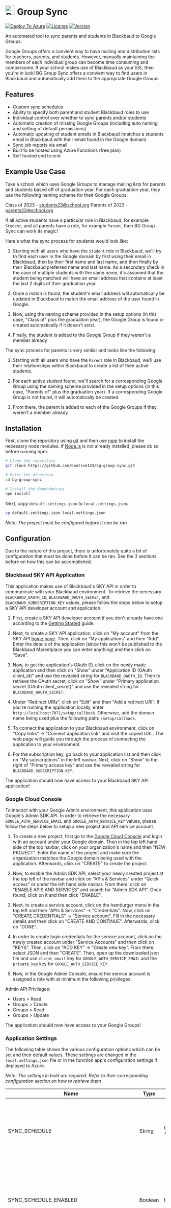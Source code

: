 # <img alt="BG" src="src/public/logo.svg" height="30"> Group Sync

[![Deploy To Azure](https://aka.ms/deploytoazurebutton)](https://portal.azure.com/#create/Microsoft.Template/uri/https%3A%2F%2Fraw.githubusercontent.com%2Fbootsie123%2Fbg-group-sync%2Fmain%2Fazuredeploy.json)
[![License](https://img.shields.io/github/license/bootsie123/bg-group-sync)](https://github.com/bootsie123/bg-group-sync/blob/main/LICENSE)
[![Version](https://img.shields.io/github/package-json/v/bootsie123/bg-group-sync)](https://github.com/bootsie123/bg-group-sync/blob/main/package.json)

An automated tool to sync parents and students in Blackbaud to Google Groups.

Google Groups offers a convient way to have mailing and distribution lists for teachers, parents, and students. However, manually maintaining the members of each individual group can become time consuming and combersome. If your school makes use of Blackbaud as your SIS, then you're in luck! BG Group Sync offers a convient way to find users in Blackbaud and automatically add them to the appropriate Google Groups.

## Features

- Custom sync schedules
- Ability to specify both parent and student Blackbaud roles to use
- Individual control over whether to sync parents and/or students
- Automatic creation of missing Google Groups (including auto naming and setting of default permissions)
- Automatic updating of student emails in Blackbaud (matches a students email in Blackbaud with their email found in the Google domain)
- Sync job reports via email
- Built to be hosted using Azure Functions (free plan)
- Self hosted end to end

## Example Use Case

Take a school which uses Google Groups to manage mailing lists for parents and students based off of graduation year. For each graduation year, they use the following naming scheme for their Google Groups:

Class of 2023 - students23@school.org
Parents of 2023 - parents23@school.org

If all active students have a particular role in Blackbaud, for example `Student`, and all parents have a role, for example `Parent`, then BG Group Sync can work its magic!

Here's what the sync process for students would look like:

1. Starting with all users who have the `Student` role in Blackbaud, we'll try to find each user in the Google domain by first using their email in Blackbaud, then by their first name and last name, and then finally by their Blackbaud preferred name and last name. As a secondary check in the case of multiple students with the same name, it's assumed that the student being matched will have an email address that contains at least the last 2 digits of their graduation year.

2. Once a match is found, the student's email address will automatically be updated in Blackbaud to match the email address of the user found in Google.

3. Now, using the naming scheme provided in the setup options (in this case, "Class of" plus the graduation year), the Google Group is found or created automatically if it doesn't exist.

4. Finally, the student is added to the Google Group if they weren't a member already

The sync process for parents is very similar and looks like the following:

1. Starting with all users who have the `Parent` role in Blackbaud, we'll use their relationships within Blackbaud to create a list of their active students.

2. For each active student found, we'll search for a corresponding Google Group using the naming scheme provided in the setup options (in this case, "Parents of" plus the graduation year). If a corresponding Google Group is not found, it will automatically be created.

3. From there, the parent is added to each of the Google Groups if they weren't a member already

## Installation

First, clone the repository using [git](https://git-scm.com/) and then use [npm](https://www.npmjs.com/) to install the necessary node modules. If [Node.js](https://nodejs.org/) is not already installed, please do so before running npm.

```bash
# Clone the repository
git clone https://github.com/bootsie123/bg-group-sync.git

# Enter the directory
cd bg-group-sync

# Install the dependencies
npm install
```

Next, copy `default.settings.json` to `local.settings.json`.

```bash
cp default.settings.json local.settings.json
```

_Note: The project must be configured before it can be ran_

## Configuration

Due to the nature of this project, there is unfortunately quite a bit of configuration that must be done before it can be ran. See the 3 sections before on how this can be accomplished.

### Blackbaud SKY API Application

This application makes use of Blackbaud's SKY API in order to communicate with your Blackbaud environment. To retrieve the necessary `BLACKBAUD_OAUTH_ID`, `BLACKBAUD_OAUTH_SECRET`, and `BLACKBAUD_SUBSCRIPTION_KEY` values, please follow the steps below to setup a SKY API developer account and application.

1. First, create a SKY API developer account if you don't already have one according to the [Getting Started](https://developer.blackbaud.com/skyapi/docs/getting-started) guide.

2. Next, to create a SKY API application, click on "My account" from the SKY API [home page](https://developer.blackbaud.com/skyapi/). Then, click on "My applications" and then "Add". Enter the details of the application (since this won't be published to the Blackbaud Marketplace you can enter anything) and then click on "Save".

3. Now, to get the application's OAuth ID, click on the newly made application and then click on "Show" under "Application ID (OAuth client_id)" and use the revealed string for `BLACKBAUD_OAUTH_ID`. Then to retrieve the OAuth secret, click on "Show" under "Primary application secret (OAuth client_secret)" and use the revealed string for `BLACKBAUD_OAUTH_SECRET`.

4. Under "Redirect URIs", click on "Edit" and then "Add a redirect URI". If you're running the application locally, enter `http://localhost:7071/setup/callback`. Otherwise, add the domain name being used plus the following path: `/setup/callback`.

5. To connect the application to your Blackbaud environment, click on "Copy links" -> "Connect application link" and visit the copied URL. The web page will guide you through the process of connecting the application to your environment.

6. For the subscription key, go back to your application list and then click on "My subscriptions" in the left navbar. Next, click on "Show" to the right of "Primary access key" and use the revealed string for `BLACKBAUD_SUBSCRIPTION_KEY`.

The application should now have access to your Blackbaud SKY API application!

### Google Cloud Console

To interact with your Google Admin environment, this application uses Google's Admin SDK API. In order to retrieve the necessary `GOOGLE_AUTH_SERVICE_EMAIL` and `GOOGLE_AUTH_SERVICE_KEY` values, please follow the steps below to setup a new project and API service account.

1. To create a new project, first go to the [Google Cloud Console](https://console.cloud.google.com/) and login with an account under your Google domain. Then in the top left hand side of the top navbar, click on your organization's name and then "NEW PROJECT". Enter the name of the project and make sure the organization matches the Google domain being used with the application. Afterwards, click on "CREATE" to create the project.

2. Now, to enable the Admin SDK API, select your newly created project at the top left of the navbar and click on "APIs & Services" under "Quick access" or under the left hand side navbar. From there, click on "ENABLE APIS AND SERVICES" and search for "Admin SDK API". Once found, click on it and then click "ENABLE".

3. Next, to create a service account, click on the hamburger menu in the top left and then "APIs & Services" -> "Credentials". Now, click on "CREATE CREDENTIALS" -> "Service account". Fill in the necessary details and then click on "CREATE AND CONTINUE". Afterwards, click on "DONE".

4. In order to create login credentials for the service account, click on the newly created account under "Service Accounts" and then click on "KEYS". Then, click on "ADD KEY" -> "Create new key". From there, select JSON and then "CREATE". Then, open up the downloaded json file and use `client_email` key for `GOOGLE_AUTH_SERVICE_EMAIL` and the `private_key` key for `GOOGLE_AUTH_SERVICE_KEY`.

5. Now, in the Google Admin Console, ensure the service account is assigned a role with at minimum the following privileges:

Admin API Privileges:

- Users > Read
- Groups > Create
- Groups > Read
- Groups > Update

The application should now have access to your Google Groups!

### Application Settings

The following table shows the various configuration options which can be set and their default values. These settings are changed in the `local.settings.json` file or in the function app's configuration settings if deployed to Azure.

_Note: The settings in bold are required. Refer to their corresponding configuration section on how to retrieve them_

| Name                                   | Type    | Default        | Description                                                                                                                                                                                                                                                            |
| -------------------------------------- | ------- | -------------- | ---------------------------------------------------------------------------------------------------------------------------------------------------------------------------------------------------------------------------------------------------------------------- |
| SYNC_SCHEDULE                          | String  | 0 0 0 \* \* \* | Determines the frequency of sync operations using an [NCronTab](https://github.com/atifaziz/NCrontab) expression. Defaults to 12AM everyday                                                                                                                            |
| SYNC_SCHEDULE_ENABLED                  | Boolean | true           | Set to true if the sync schedule should be used, false if otherwise. If false, sync operations must be started manually                                                                                                                                                |
| SYNC_STUDENTS                          | Boolean | true           | Set to true if students should be synced to Google Groups, false if otherwise                                                                                                                                                                                          |
| SYNC_PARENTS                           | Boolean | true           | Set to true if parents should be synced to Google Groups, false if otherwise                                                                                                                                                                                           |
| SYNC_STUDENT_EMAILS                    | Boolean | false          | Set to true if students emails in Blackbaud should be updated to reflect their email address found in Google                                                                                                                                                           |
| **BLACKBAUD_OAUTH_ID**                 | String  |                | The application ID (OAuth client_id) of your Blackbaud SKY API application                                                                                                                                                                                             |
| **BLACKBAUD_OAUTH_SECRET**             | String  |                | The primary application secret (OAuth client_secret) of your Blackbaud SKY API application                                                                                                                                                                             |
| **BLACKBAUD_SUBSCRIPTION_KEY**         | String  |                | The primary access key of your Blackbaud SKY API subscription                                                                                                                                                                                                          |
| BLACKBAUD_STUDENT_ROLE                 | String  | Student        | The Blackbaud role used when searching for students to sync to Google Groups                                                                                                                                                                                           |
| BLACKBAUD_PARENT_ROLE                  | String  | Parent         | The Blackbaud role used when searching for parents to sync to Google Groups                                                                                                                                                                                            |
| **GOOGLE_DOMAIN**                      | String  |                | The FQDN of your Google Workspace organization                                                                                                                                                                                                                         |
| GOOGLE_STUDENT_GROUP_EMAIL_PREFIX      | String  | students       | The prefix of the email address used when creating missing student Google Groups                                                                                                                                                                                       |
| GOOGLE_STUDENT_GROUP_NAME              | String  | Class of       | The name to use when creating missing student Google Groups. _Note: The graduation year is automatically added to the end of this string_                                                                                                                              |
| GOOGLE_PARENT_GROUP_EMAIL_PREFIX       | String  | parents        | The prefix of the email address used when creating missing parent Google Groups                                                                                                                                                                                        |
| GOOGLE_PARENT_GROUP_NAME               | String  | Parents of     | The name to use when creating missing parent Google Groups. _Note: The graduation year is automatically added to the end of this string_                                                                                                                               |
| **GOOGLE_AUTH_SERVICE_EMAIL**          | String  |                | The email address of the Google Cloud Console service account to use                                                                                                                                                                                                   |
| **GOOGLE_AUTH_SERVICE_KEY**            | String  |                | The service key of the Google Cloud Console service account to use                                                                                                                                                                                                     |
| SMTP_REPORTS_ENABLED                   | Boolean | false          | Set to true if email reports should be set after a sync job, false if otherwise                                                                                                                                                                                        |
| SMTP_REPORT_FREQUENCY                  | String  | always         | Determines the frequency of email reports. Acceptable values are: "always" - A report is sent after every sync job, "on-error" - A report is sent only if an error or a warning was encountered, and "on-warning" - A report is sent only if a warning was encountered |
| SMTP_TO_EMAIL                          | String  |                | The email address to send the sync job report to                                                                                                                                                                                                                       |
| SMTP_SEND_AS_EMAIL                     | String  |                | The email address used for sending emails via SMTP                                                                                                                                                                                                                     |
| SMTP_HOST                              | String  |                | The hostname or ip of the SMTP server to use                                                                                                                                                                                                                           |
| SMTP_PORT                              | Int     | 587            | The port to use when connecting to the SMTP server                                                                                                                                                                                                                     |
| SMTP_USE_TLS                           | Boolean | false          | Set to true if TLS should be used when connecting to the SMTP server, false if otherwise                                                                                                                                                                               |
| SMTP_USERNAME                          | String  |                | The username to use during authentication with the SMTP server                                                                                                                                                                                                         |
| SMTP_PASSWORD                          | String  |                | The password to use during authentication with the SMTP server                                                                                                                                                                                                         |
| GOOGLE_STUDENT_WHO_CAN_ADD             | String  |                | Permissions for who can add group members                                                                                                                                                                                                                              |
| GOOGLE_STUDENT_WHO_CAN_JOIN            | String  |                | Permissions for who can join the group                                                                                                                                                                                                                                 |
| GOOGLE_STUDENT_WHO_CAN_VIEW_MEMBERSHIP | String  |                | Permissions for who can view group membership                                                                                                                                                                                                                          |
| GOOGLE_STUDENT_WHO_CAN_VIEW_GROUP      | String  |                | Permissions for who can view group messages                                                                                                                                                                                                                            |
| GOOGLE_STUDENT_WHO_CAN_INVITE          | String  |                | Permissions for who can invite new members                                                                                                                                                                                                                             |
| GOOGLE_STUDENT_WHO_CAN_POST_MESSAGE    | String  |                | Permissions for who can post messages                                                                                                                                                                                                                                  |
| GOOGLE_STUDENT_WHO_CAN_LEAVE_GROUP     | String  |                | Permissions for who can leave the group                                                                                                                                                                                                                                |
| GOOGLE_STUDENT_WHO_CAN_CONTACT_OWNER   | String  |                | Permissions for who can contact owners of the group                                                                                                                                                                                                                    |
| GOOGLE_STUDENT_WHO_CAN_DISCOVER_GROUP  | String  |                | Permissions for whom this group is discoverable                                                                                                                                                                                                                        |
| GOOGLE_PARENT_WHO_CAN_ADD              | String  |                | Permissions for who can add group members                                                                                                                                                                                                                              |
| GOOGLE_PARENT_WHO_CAN_JOIN             | String  |                | Permissions for who can join the group                                                                                                                                                                                                                                 |
| GOOGLE_PARENT_WHO_CAN_VIEW_MEMBERSHIP  | String  |                | Permissions for who can view group membership                                                                                                                                                                                                                          |
| GOOGLE_PARENT_WHO_CAN_VIEW_GROUP       | String  |                | Permissions for who can view group messages                                                                                                                                                                                                                            |
| GOOGLE_PARENT_WHO_CAN_INVITE           | String  |                | Permissions for who can invite new members                                                                                                                                                                                                                             |
| GOOGLE_PARENT_WHO_CAN_POST_MESSAGE     | String  |                | Permissions for who can post messages                                                                                                                                                                                                                                  |
| GOOGLE_PARENT_WHO_CAN_LEAVE_GROUP      | String  |                | Permissions for who can leave the group                                                                                                                                                                                                                                |
| GOOGLE_PARENT_WHO_CAN_CONTACT_OWNER    | String  |                | Permissions for who can contact owners of the group                                                                                                                                                                                                                    |
| GOOGLE_PARENT_WHO_CAN_DISCOVER_GROUP   | String  |                | Permissions for whom this group is discoverable                                                                                                                                                                                                                        |

_Note: The default permissions for created Google Groups can be modified in `src/environment.ts` -> `studentGroupPermissions` and `parentGroupPermissions` respectively. Refer to the table [here](https://developers.google.com/admin-sdk/groups-settings/v1/reference/groups#resource) on acceptable values_

## Usage

To start the application locally simply run:

```bash
npm run build

npm run start:local
```

This will start a local web server at `http://localhost:7071`.

### Setup

Before the BG Group Sync can fully work, a Blackbaud account must linked. Since this account will be used by the SKY API, it's recommended that you setup a new user specifically for this application. Whichever user you choose (existing or new), make sure it has the following roles:

- SKY API Basic
- SKY API Data Sync
- Any Manager Role
- Platform Manager
- Page Manager
- Content Editor (possibly Content Manager)

Afterwards, visit `http://localhost:7071/setup` to go through the setup process of linking your Blackbaud user to the application.

Once complete, BG Group Sync is ready to go! To start a sync job, you can either invoke it manually or if schedules are enabled, wait for the schedule to trigger the job.

### Manual Sync Job

To manually start a sync job, simply visit: `http://localhost:7071/sync`

### Sync Schedules

With sync schedules, you can have sync jobs run automatically without any user input. To enable it, simply set `SYNC_SCHEDULE_ENABLED` to `true` in the application's settings. The scheduling is controlled via the `SYNC_SCHEDULE` setting with [NCrontab](https://github.com/atifaziz/NCrontab) formatted strings. A few example situations are shown below:

**NCrontab Format:**

```
* * * * *
- - - - -
|                            |                                  |                         |     |
| undefined------------------------ | undefined------------------------------ | undefined--------------------- | +-) |
|                            |                                  | +------- month (1 - 12) |     |
|                            | +--------- day of month (1 - 31) |                         |     |
| +----------- hour (0 - 23) |                                  |                         |     |
+------------- min (0 - 59)
```

**Examples:**

| Occurance                     | NCrontab       |
| ----------------------------- | -------------- |
| Every 6 hours                 | 0 _/6 _ \* \*  |
| 12AM every day                | 0 0 0 \* \* \* |
| 1AM every Sunday              | 0 1 \* \* 0    |
| 2AM every 2 days              | 0 2 _/2 _ \*   |
| 2AM on the 1st of every month | 0 2 1 \* \*    |

_Note: For more examples, refer to [crontab guru](https://crontab.guru/)_

## Deployment to Azure

[![Deploy To Azure](https://aka.ms/deploytoazurebutton)](https://portal.azure.com/#create/Microsoft.Template/uri/https%3A%2F%2Fraw.githubusercontent.com%2Fbootsie123%2Fbg-group-sync%2Fmain%2Fazuredeploy.json)

### Deploy Resources

To deploy the necessary resources to Azure, simply click on the link above and fill out the parameters in the deployment template. By default the location for all resources is based on the choosen `Region`. However, this can be changed by using the `Location` and `App Insights Location` options.

### Deploy the Function App

Once the resources are deployed, the function app itself can be deployed via the [Azure CLI](https://learn.microsoft.com/en-us/cli/azure/install-azure-cli). Make sure to have it installed and authenticated via `az login` before proceeding with the following:

```bash
npm run deploy -- APP_NAME
```

_Note: Replace `APP_NAME` with the name of the app used when deploying the Azure resources_

### Configure Application Settings

To change the application's settings, go to the function app in the Azure dashboard and then click on "Configuration" under "Settings" in the left hand side navbar. Refer to the [Configuration](#configuration) section for specific details on each setting. Also make sure to fill in all required settings with their appropriate values before using the application.

### Setup

Refer to the [Setup](#setup) section for specific details on how to fully setup BG Group Sync. All references to `localhost` should be replaced with your function app's URL. Keep in mind that by default all HTTP routes are public. In order to restrict access, networking rules can be setup via "Settings" -> "Networking" -> "Access restriction" in the function app. The [Azure App Service access restrictions](https://learn.microsoft.com/en-us/azure/app-service/overview-access-restrictions) guide offers specifics on how this page can be utilized.

## Contributing

Pull requests are welcome. Any changes are appreciated!

## License

This project is licensed under the [MIT License](https://choosealicense.com/licenses/mit/)
